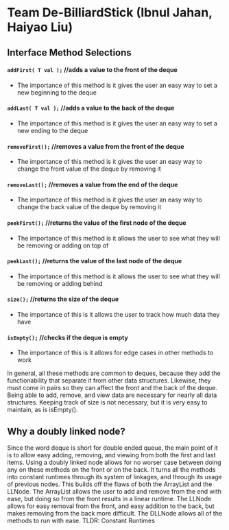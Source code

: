 # Team De-BilliardStick (Ibnul Jahan, Haiyao Liu)

## Interface Method Selections
#### ```addFirst( T val );```  //adds a value to the front of the deque
 * The importance of this method is it gives the user an easy way to set a new beginning to the deque
#### ```addLast( T val );```  //adds a value to the back of the deque
  * The importance of this method is it gives the user an easy way to set a new ending to the deque
#### ```removeFirst();```  //removes a value from the front of the deque
  * The importance of this method is it gives the user an easy way to change the front value of the deque by removing it
#### ```removeLast();```   //removes a value from the end of the deque
 * The importance of this method is it gives the user an easy way to change the back value of the deque by removing it
#### ```peekFirst();```   //returns the value of the first node of the deque  
 * The importance of this method is it allows the user to see what they will be removing or adding on top of
#### ```peekLast();```   //returns the value of the last node of the deque  
 * The importance of this method is it allows the user to see what they will be removing or adding behind
#### ```size();```   //returns the size of the deque
 * The importance of this is it allows the user to track how much data they have
#### ```isEmpty();```   //checks if the deque is empty
 * The importance of this is it allows for edge cases in other methods to work
 
 In general, all these methods are common to deques, because they add the functionability that separate it from other data structures. Likewise, they must come in pairs so they can affect the front and the back of the deque. Being able to add, remove, and view data are necessary for nearly all data structures. Keeping track of size is not necessary, but it is very easy to maintain, as is isEmpty().

## Why a doubly linked node?
Since the word deque is short for double ended queue, the main point of it is to allow easy adding, removing, and viewing from both the first and last items. Using a doubly linked node allows for no worser case between doing any on these methods on the front or on the back. It turns all the methods into constant runtimes through its system of linkages, and through its usage of previous nodes. This builds off the flaws of both the ArrayList and the LLNode. The ArrayList allows the user to add and remove from the end with ease, but doing so from the front results in a linear runtime. The LLNode allows for easy removal from the front, and easy addition to the back, but makes removing from the back more difficult. The DLLNode allows all of the methods to run with ease.
TLDR: Constant Runtimes
